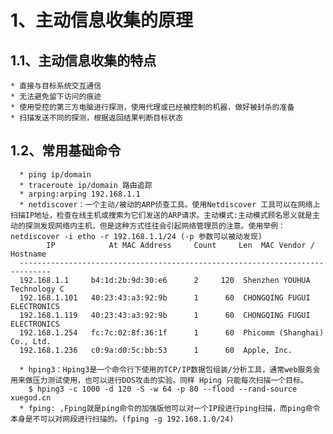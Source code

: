 # 1、主动信息收集的原理
## 1.1、主动信息收集的特点
    * 直接与目标系统交互通信
    * 无法避免留下访问的痕迹
    * 使用受控的第三方电脑进行探测，使用代理或已经被控制的机器，做好被封杀的准备
    * 扫描发送不同的探测，根据返回结果判断目标状态

## 1.2、常用基础命令
      * ping ip/domain
      * traceroute ip/domain 路由追踪
      * arping:arping 192.168.1.1
      * netdiscover：一个主动/被动的ARP侦查工具。使用Netdiscover 工具可以在网络上扫描IP地址，检查在线主机或搜索为它们发送的ARP请求。主动模式:主动模式顾名思义就是主动的探测发现网络内主机，但是这种方式往往会引起网络管理员的注意。使用举例：netdiscover -i etho -r 192.168.1.1/24 (-p 参数可以被动发现)
            IP            At MAC Address     Count     Len  MAC Vendor / Hostname      
      -----------------------------------------------------------------------------
      192.168.1.1     b4:1d:2b:9d:30:e6      2     120  Shenzhen YOUHUA Technology C
      192.168.1.101   40:23:43:a3:92:9b      1      60  CHONGQING FUGUI ELECTRONICS 
      192.168.1.119   40:23:43:a3:92:9b      1      60  CHONGQING FUGUI ELECTRONICS 
      192.168.1.254   fc:7c:02:8f:36:1f      1      60  Phicomm (Shanghai) Co., Ltd.
      192.168.1.236   c0:9a:d0:5c:bb:53      1      60  Apple, Inc.
    
      * hping3：Hping3是一个命令行下使用的TCP/IP数据包组装/分析工具，通常web服务会用来做压力测试使用，也可以进行DOS攻击的实验。同样 Hping 只能每次扫描一个目标。
        $ hping3 -c 1000 -d 120 -S -w 64 -p 80 --flood --rand-source xuegod.cn 
      * fping: ,Fping就是ping命令的加强版他可以对一个IP段进行ping扫描，而ping命令本身是不可以对网段进行扫描的。(fping -g 192.168.1.0/24)

       

